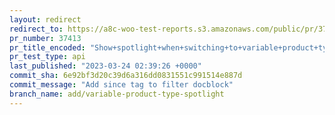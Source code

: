 ```yaml
---
layout: redirect
redirect_to: https://a8c-woo-test-reports.s3.amazonaws.com/public/pr/37413/api/index.html
pr_number: 37413
pr_title_encoded: "Show+spotlight+when+switching+to+variable+product+type"
pr_test_type: api
last_published: "2023-03-24 02:39:26 +0000"
commit_sha: 6e92bf3d20c39d6a316dd0831551c991514e887d
commit_message: "Add since tag to filter docblock"
branch_name: add/variable-product-type-spotlight
---
```

